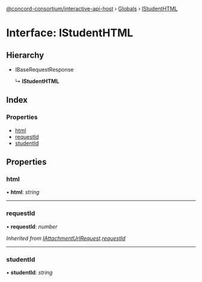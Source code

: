[@concord-consortium/interactive-api-host](../README.md) › [Globals](../globals.md) › [IStudentHTML](istudenthtml.md)

# Interface: IStudentHTML

## Hierarchy

* IBaseRequestResponse

  ↳ **IStudentHTML**

## Index

### Properties

* [html](istudenthtml.md#html)
* [requestId](istudenthtml.md#requestid)
* [studentId](istudenthtml.md#studentid)

## Properties

###  html

• **html**: *string*

___

###  requestId

• **requestId**: *number*

*Inherited from [IAttachmentUrlRequest](iattachmenturlrequest.md).[requestId](iattachmenturlrequest.md#requestid)*

___

###  studentId

• **studentId**: *string*

